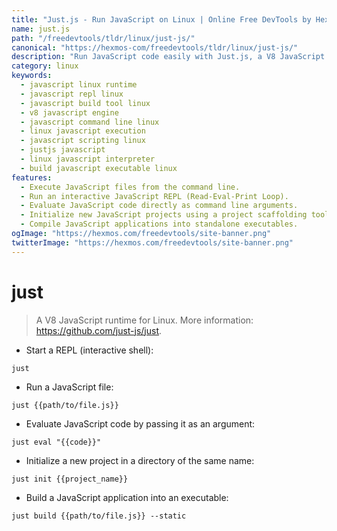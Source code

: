 ```yaml
---
title: "Just.js - Run JavaScript on Linux | Online Free DevTools by Hexmos"
name: just.js
path: "/freedevtools/tldr/linux/just-js/"
canonical: "https://hexmos-com/freedevtools/tldr/linux/just-js/"
description: "Run JavaScript code easily with Just.js, a V8 JavaScript runtime for Linux. Execute scripts, use a REPL, and build JavaScript applications. Free online tool, no registration required."
category: linux
keywords:
  - javascript linux runtime
  - javascript repl linux
  - javascript build tool linux
  - v8 javascript engine
  - javascript command line linux
  - linux javascript execution
  - javascript scripting linux
  - justjs javascript
  - linux javascript interpreter
  - build javascript executable linux
features:
  - Execute JavaScript files from the command line.
  - Run an interactive JavaScript REPL (Read-Eval-Print Loop).
  - Evaluate JavaScript code directly as command line arguments.
  - Initialize new JavaScript projects using a project scaffolding tool.
  - Compile JavaScript applications into standalone executables.
ogImage: "https://hexmos.com/freedevtools/site-banner.png"
twitterImage: "https://hexmos.com/freedevtools/site-banner.png"
---
```


# just

> A V8 JavaScript runtime for Linux.
> More information: <https://github.com/just-js/just>.

- Start a REPL (interactive shell):

`just`

- Run a JavaScript file:

`just {{path/to/file.js}}`

- Evaluate JavaScript code by passing it as an argument:

`just eval "{{code}}"`

- Initialize a new project in a directory of the same name:

`just init {{project_name}}`

- Build a JavaScript application into an executable:

`just build {{path/to/file.js}} --static`
